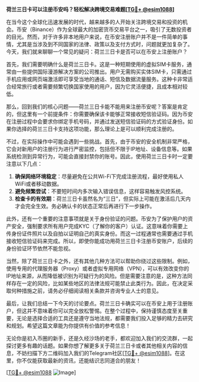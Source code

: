 **荷兰三日卡可以注册币安吗？轻松解决跨境交易难题[[TG💪+ @esim1088](https://t.me/s/esim1088)]**

在当今这个全球化迅速发展的时代，越来越多的人开始关注跨境交易和投资的机会。币安（Binance）作为全球最大的加密货币交易平台之一，吸引了无数投资者的目光。然而，对于许多非本地用户来说，在币安注册账户并不是一件简单的事情，尤其是当涉及到不同国家的法律、政策以及支付方式时，问题就更加复杂了。今天，我们就来聊聊一个常见的疑问：荷兰三日卡是否可以在币安上注册账户？

首先，我们需要明确什么是荷兰三日卡。这是一种短期使用的虚拟SIM卡服务，通常由一些提供国际漫游解决方案的公司推出。用户无需购买实体SIM卡，只需通过手机应用或网页端激活即可享受当地的通话、短信及数据流量服务。这种卡非常适合经常旅行或者需要频繁切换国家使用的用户，因为它灵活便捷，且成本相对较低。

那么，回到我们的核心问题——荷兰三日卡能不能用来注册币安呢？答案是肯定的，但这里有一个前提条件：你需要确保该卡能够正常接收短信验证码。因为币安在注册过程中会要求你绑定手机号码，并通过发送短信验证码的方式验证身份。如果你选择的荷兰三日卡支持这项功能，那么理论上是可以顺利完成注册的。

不过，在实际操作中可能会遇到一些挑战。首先，由于币安的安全机制非常严格，它会对新用户的注册行为进行严密监控，包括但不限于IP地址、设备信息等。如果系统检测到异常行为，可能会直接封禁你的账号。因此，使用荷兰三日卡时一定要注意以下几点：

1. **确保网络环境稳定**：尽量避免在公共Wi-Fi下完成注册流程，最好使用私人WiFi或者移动数据。
2. **避免频繁尝试**：不要短时间内多次输入错误信息，这样容易触发风控系统。
3. **检查卡的有效期**：荷兰三日卡虽然名为“三日”，但实际上可能在激活后几天内才会完全生效。务必确认卡的状态正常后再进行下一步操作。

此外，还有一个重要的注意事项就是关于身份验证的问题。币安为了保护用户的资产安全，强制要求所有用户完成KYC（了解你的客户）认证。这意味着你需要上传身份证件照片以及自拍以证明自己的真实身份。而这一过程通常也需要通过手机接收短信验证码来完成。所以，即使你能成功用荷兰三日卡注册币安账户，后续的身份验证环节依然不能忽视。

当然，除了荷兰三日卡之外，还有其他几种方法可以帮助你绕过这些限制。例如，使用专用的代理服务器（Proxy）或者虚拟专用网络（VPN），可以有效改变你的IP地址来源，从而降低被识别为可疑行为的风险。但是需要注意的是，这种方法同样存在一定的风险，比如某些地区的法律法规可能禁止此类行为。因此，在决定采取何种措施之前，请务必仔细阅读相关条款并咨询专业人士的意见。

最后，让我们总结一下今天的讨论要点。荷兰三日卡确实可以在币安上用于注册账户，但这并不意味着你可以完全放松警惕。在整个过程中，保持谨慎态度至关重要，无论是选择合适的工具还是遵守当地法规，都需要我们投入足够的精力去研究和规划。希望这篇文章能为你提供有价值的参考信息！

无论你是初入币圈的新手，还是久经沙场的老手，都欢迎加入我们的交流群，一起探讨更多有趣的话题。如果你想了解更多关于荷兰三日卡或者其他相关内容的信息，不妨扫描下方二维码加入我们的Telegram社区[[TG💪+ @esim1088](https://t.me/s/esim1088)]。在这里，你不仅能获取最新的资讯，还能结识志同道合的朋友！

[[TG💪+ @esim1088](https://t.me/s/esim1088) ![Image](https://i.postimg.cc/4NQfJmqS/Snipaste-2025-05-13-00-14-12.png)]